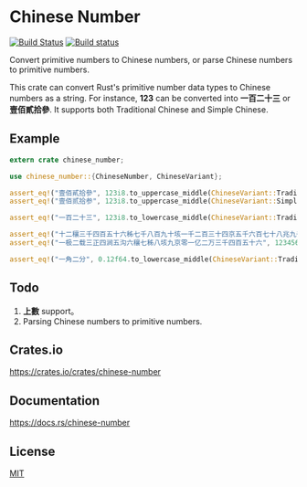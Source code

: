 Chinese Number
====================

[![Build Status](https://travis-ci.org/magiclen/chinese-number.svg?branch=master)](https://travis-ci.org/magiclen/chinese-number)
[![Build status](https://ci.appveyor.com/api/projects/status/nofhu6rdlsqi2xdk/branch/master?svg=true)](https://ci.appveyor.com/project/magiclen/chinese-number/branch/master)

Convert primitive numbers to Chinese numbers, or parse Chinese numbers to primitive numbers.

This crate can convert Rust's primitive number data types to Chinese numbers as a string. For instance, **123** can be converted into **一百二十三** or **壹佰貳拾參**. It supports both Traditional Chinese and Simple Chinese.

## Example

```rust
extern crate chinese_number;

use chinese_number::{ChineseNumber, ChineseVariant};

assert_eq!("壹佰貳拾參", 123i8.to_uppercase_middle(ChineseVariant::Traditional));
assert_eq!("壹佰贰拾参", 123i8.to_uppercase_middle(ChineseVariant::Simple));

assert_eq!("一百二十三", 123i8.to_lowercase_middle(ChineseVariant::Traditional));

assert_eq!("十二穰三千四百五十六秭七千八百九十垓一千二百三十四京五千六百七十八兆九千零一十二億三千四百五十六萬七千八百九十", 123456789012345678901234567890i128.to_lowercase_middle(ChineseVariant::Traditional));
assert_eq!("一极二载三正四涧五沟六穰七秭八垓九京零一亿二万三千四百五十六", 1234567890123456i64.to_lowercase_low(ChineseVariant::Simple));

assert_eq!("一角二分", 0.12f64.to_lowercase_middle(ChineseVariant::Traditional));
```

## Todo

1. **上數** support。
1. Parsing Chinese numbers to primitive numbers.

## Crates.io

https://crates.io/crates/chinese-number

## Documentation

https://docs.rs/chinese-number

## License

[MIT](LICENSE)